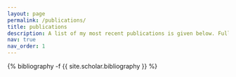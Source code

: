 ```yaml
---
layout: page
permalink: /publications/
title: publications
description: A list of my most recent publications is given below. Full list on <a href="https://scholar.google.com/citations?hl=en&user=qCI0O08AAAAJ" style="color:#0000FF;"> Google Scholar </a>.
nav: true
nav_order: 1
---
```

<!-- _pages/publications.md -->
<div class="publications">

{% bibliography -f {{ site.scholar.bibliography }} %}

</div>
